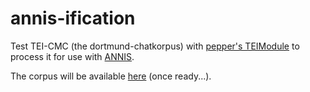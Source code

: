 # annis-ification

Test TEI-CMC (the dortmund-chatkorpus) with [pepper's TEIModule](https://github.com/korpling/pepperModules-TEIModules) to process it for use with [ANNIS](http://corpus-tools.org/annis/).

The corpus will be available [here](https://commul.eurac.edu/annis) (once ready...).
